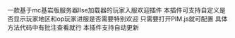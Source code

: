 一款基于mc基岩版服务器llse加载器的玩家入服欢迎插件
本插件可支持自定义是否显示玩家地区和op玩家进服是否需要特别欢迎
只需要打开PIM.js就可配置
具体方法代码中有批注查看就行
本插件支持自动更新